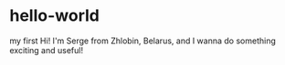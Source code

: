 # hello-world
my first
Hi! I'm Serge from Zhlobin, Belarus, and I wanna do something exciting and useful!
